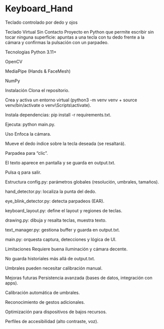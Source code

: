 # Keyboard_Hand
Teclado controlado por dedo y ojos

Teclado Virtual Sin Contacto
Proyecto en Python que permite escribir sin tocar ninguna superficie: apuntas a una tecla con tu dedo frente a la cámara y confirmas la pulsación con un parpadeo.

Tecnologías
Python 3.11+

OpenCV

MediaPipe (Hands & FaceMesh)

NumPy

Instalación
Clona el repositorio.

Crea y activa un entorno virtual (python3 -m venv venv + source venv/bin/activate o venv\Scripts\activate).

Instala dependencias: pip install -r requirements.txt.

Ejecuta: python main.py.

Uso
Enfoca la cámara.

Mueve el dedo índice sobre la tecla deseada (se resaltará).

Parpadea para “clic”.

El texto aparece en pantalla y se guarda en output.txt.

Pulsa q para salir.

Estructura
config.py: parámetros globales (resolución, umbrales, tamaños).

hand_detector.py: localiza la punta del dedo.

eye_blink_detector.py: detecta parpadeos (EAR).

keyboard_layout.py: define el layout y regiones de teclas.

drawing.py: dibuja y resalta teclas, muestra texto.

text_manager.py: gestiona buffer y guarda en output.txt.

main.py: orquesta captura, detecciones y lógica de UI.

Limitaciones
Requiere buena iluminación y cámara decente.

No guarda historiales más allá de output.txt.

Umbrales pueden necesitar calibración manual.

Mejoras futuras
Persistencia avanzada (bases de datos, integración con apps).

Calibración automática de umbrales.

Reconocimiento de gestos adicionales.

Optimización para dispositivos de bajos recursos.

Perfiles de accesibilidad (alto contraste, voz).
